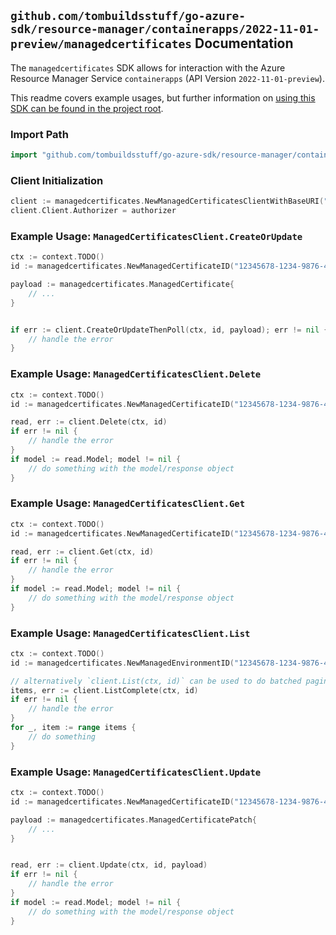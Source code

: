 
## `github.com/tombuildsstuff/go-azure-sdk/resource-manager/containerapps/2022-11-01-preview/managedcertificates` Documentation

The `managedcertificates` SDK allows for interaction with the Azure Resource Manager Service `containerapps` (API Version `2022-11-01-preview`).

This readme covers example usages, but further information on [using this SDK can be found in the project root](https://github.com/tombuildsstuff/go-azure-sdk/tree/main/docs).

### Import Path

```go
import "github.com/tombuildsstuff/go-azure-sdk/resource-manager/containerapps/2022-11-01-preview/managedcertificates"
```


### Client Initialization

```go
client := managedcertificates.NewManagedCertificatesClientWithBaseURI("https://management.azure.com")
client.Client.Authorizer = authorizer
```


### Example Usage: `ManagedCertificatesClient.CreateOrUpdate`

```go
ctx := context.TODO()
id := managedcertificates.NewManagedCertificateID("12345678-1234-9876-4563-123456789012", "example-resource-group", "managedEnvironmentValue", "managedCertificateValue")

payload := managedcertificates.ManagedCertificate{
	// ...
}


if err := client.CreateOrUpdateThenPoll(ctx, id, payload); err != nil {
	// handle the error
}
```


### Example Usage: `ManagedCertificatesClient.Delete`

```go
ctx := context.TODO()
id := managedcertificates.NewManagedCertificateID("12345678-1234-9876-4563-123456789012", "example-resource-group", "managedEnvironmentValue", "managedCertificateValue")

read, err := client.Delete(ctx, id)
if err != nil {
	// handle the error
}
if model := read.Model; model != nil {
	// do something with the model/response object
}
```


### Example Usage: `ManagedCertificatesClient.Get`

```go
ctx := context.TODO()
id := managedcertificates.NewManagedCertificateID("12345678-1234-9876-4563-123456789012", "example-resource-group", "managedEnvironmentValue", "managedCertificateValue")

read, err := client.Get(ctx, id)
if err != nil {
	// handle the error
}
if model := read.Model; model != nil {
	// do something with the model/response object
}
```


### Example Usage: `ManagedCertificatesClient.List`

```go
ctx := context.TODO()
id := managedcertificates.NewManagedEnvironmentID("12345678-1234-9876-4563-123456789012", "example-resource-group", "managedEnvironmentValue")

// alternatively `client.List(ctx, id)` can be used to do batched pagination
items, err := client.ListComplete(ctx, id)
if err != nil {
	// handle the error
}
for _, item := range items {
	// do something
}
```


### Example Usage: `ManagedCertificatesClient.Update`

```go
ctx := context.TODO()
id := managedcertificates.NewManagedCertificateID("12345678-1234-9876-4563-123456789012", "example-resource-group", "managedEnvironmentValue", "managedCertificateValue")

payload := managedcertificates.ManagedCertificatePatch{
	// ...
}


read, err := client.Update(ctx, id, payload)
if err != nil {
	// handle the error
}
if model := read.Model; model != nil {
	// do something with the model/response object
}
```
